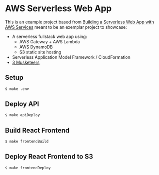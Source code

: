# AWS Serverless Web App

This is an example project based from [Building a Serverless Web App with AWS Services](https://www.pluralsight.com/guides/front-end-javascript/building-a-serverless-web-app-on-aws-services) meant to be an exemplar project to showcase:
- A serverless fullstack web app using:
  - AWS Gateway + AWS Lambda
  - AWS DynamoDB
  - S3 static site hosting
- Serverless Application Model Framework / CloudFormation
- [3 Musketeers](https://3musketeers.io/)

## Setup
```bash
$ make .env
```

## Deploy API
```bash
$ make apiDeploy
```

## Build React Frontend
```bash
$ make frontendBuild
```

## Deploy React Frontend to S3
```bash
$ make frontendDeploy
```
